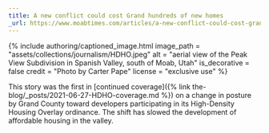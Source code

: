 ```yaml
---
title: A new conflict could cost Grand hundreds of new homes
_url: https://www.moabtimes.com/articles/a-new-conflict-could-cost-grand-hundreds-of-new-homes/
---
```


{% include authoring/captioned_image.html
    image_path = "assets/collections/journalism/HDHO.jpeg"
    alt = "aerial view of the Peak View Subdivision in Spanish Valley, south of Moab, Utah"
    is_decorative = false
    credit = "Photo by Carter Pape"
    license = "exclusive use"
%}

This story was the first in [continued coverage]({% link the-blog/_posts/2021-06-27-HDHO-coverage.md %}) on a change in posture by Grand County toward developers participating in its High-Density Housing Overlay ordinance. The shift has slowed the development of affordable housing in the valley.
